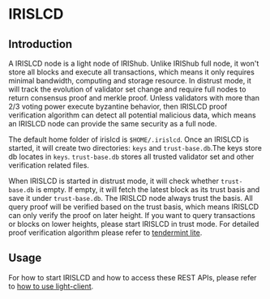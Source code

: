 # IRISLCD

## Introduction

A IRISLCD node is a light node of IRIShub. Unlike IRIShub full node, it won't store all blocks and execute all transactions, which means it only requires minimal bandwidth, computing and storage resource. In distrust mode, it will track the evolution of validator set change and require full nodes to return consensus proof and merkle proof. Unless validators with more than 2/3 voting power execute byzantine behavior, then IRISLCD proof verification algorithm can detect all potential malicious data, which means an IRISLCD node can provide the same security as a full node.

The default home folder of irislcd is `$HOME/.irislcd`. Once an IRISLCD is started, it will create two directories: `keys` and `trust-base.db`.The keys store db locates in `keys`. `trust-base.db` stores all trusted validator set and other verification related files.

When IRISLCD is started in distrust mode, it will check whether `trust-base.db` is empty. If empty, it will fetch the latest block as its trust basis and save it under `trust-base.db`. The IRISLCD node always trust the basis. All query proof will be verified based on the trust basis, which means IRISLCD can only verify the proof on later height. If you want to query transactions or blocks on lower heights, please start IRISLCD in trust mode. For detailed proof verification algorithm please refer to [tendermint lite](https://github.com/tendermint/tendermint/blob/master/docs/tendermint-core/light-client-protocol.md).

## Usage

For how to start IRISLCD and how to access these REST APIs, please refer to [how to use light-client](../light-client/README.md).
